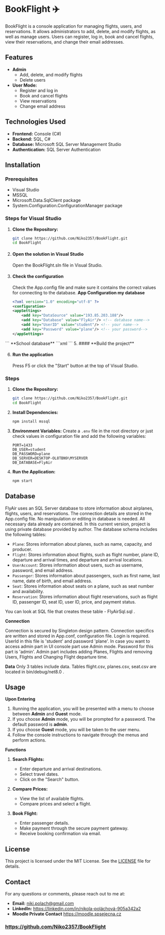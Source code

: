 # BookFlight ✈️

BookFlight is a console application for managing flights, users, and reservations. It allows administrators to add, delete, and modify flights, as well as manage users. Users can register, log in, book and cancel flights, view their reservations, and change their email addresses.

## Features
- **Admin**
    - Add, delete, and modify flights
    - Delete users
- **User Mode:**
    - Register and log in
    - Book and cancel flights
    - View reservations
    - Change email address

## Technologies Used
- **Frontend:** Console (C#)
- **Backend:** SQL, C#
- **Database:** Microsoft SQL Server Management Studio
- **Authentication:** SQL Server Authentication

## Installation

### Prerequisites
- Visual Studio
- MSSQL
- Microsoft.Data.SqlClient package
- System.Configuration.ConfigurationManager package
  

### Steps for Visual Studio 
1. **Clone the Repository:**
    ```bash
    git clone https://github.com/Niko2357/BookFlight.git
    cd BookFlight
    ```
    
2. #### **Open the solution in Visual Studio**
   Open the BookFlight.sln file in Visual Studio.
   
3. #### **Check the configuration**
   Check the App.config file and make sure it contains the correct values for connecting to the database.
   **App Configuration my database**
    ```xml
    <?xml version="1.0" encoding="utf-8" ?>
    <configuration>
	<appSettings>
		<add key="DataSource" value="193.85.203.188"/>
		<add key="Database" value="FlyAir"/> <!-- database name-->
		<add key="UserID" value="student"/> <!-- your name-->
		<add key="Password" value="plane"/> <!-- your password-->
	</appSettings>
</configuration>
    ```
   **School database**
   ```xml
   <?xml version="1.0" encoding="utf-8" ?>
    <configuration>
	<appSettings>
		<add key="DataSource" value="193.85.203.188"/>
		<add key="Database" value="surname"/> <!-- database name-->
		<add key="UserID" value="username"/> <!-- your name-->
		<add key="Password" value="password"/> <!-- your password-->
	</appSettings>
</configuration>
    ```
5. #### **Build the project**

6. #### **Run the application**
   Press F5 or click the "Start" button at the top of Visual Studio.


### Steps 
1. **Clone the Repository:**
    ```bash
    git clone https://github.com/Niko2357/BookFlight.git
    cd BookFlight
    ```

2. **Install Dependencies:**
    ```bash
    npm install mssql
    ```

3. **Environment Variables:**
    Create a `.env` file in the root directory or just check values in configuration file and add the following variables:
    ```env
    PORT=1433
    DB_USER=student
    DB_PASSWORD=plane
    DB_SERVER=DESKTOP-OL8TBN9\MYSERVER
    DB_DATABASE=FlyAir
    ```

4. **Run the Application:**
    ```bash
    npm start
    ```

    
## Database
FlyAir uses an SQL Server database to store information about airplanes, flights, users, and reservations. The connection details are stored in the App.config file. No manipulation or editing in database is needed. All necessary data already are contained. In this current version, project is using private database provided by author. 
The database schema includes the following tables:

- `Plane`: Stores information about planes, such as name, capacity, and producer.
- `Flight`: Stores information about flights, such as flight number, plane ID, departure and arrival times, and departure and arrival locations.
- `UserAccount`: Stores information about users, such as username, password, and email address.
- `Passenger`: Stores information about passengers, such as first name, last name, date of birth, and email address.
- `Seat`: Stores information about seats on a plane, such as seat number and availability.
- `Reservation`: Stores information about flight reservations, such as flight ID, passenger ID, seat ID, user ID, price, and payment status.

You can look at SQL file that creates these table - FlyAirSql.sql .

**Connection**

Connection is secured by Singleton design pattern. Connection specifics are written and stored in App.conf, configuration file. 
Login is required. UserId in this file is 'student' and password 'plane'. In case you want to access admin part in UI console part use Admin mode. Password for this part is 'admin'.
Admin part includes adding Planes, Flights and removing Users, Flights and Changing Flight departure time. 

**Data**
Only 3 tables include data. Tables flight.csv, planes.csv, seat.csv are located in bin/debug/net8.0 . 

## Usage

**Upon Entering**
1. Running the application, you will be presented with a menu to choose between **Admin** and **Guest** mode.
2. If you choose **Admin** mode, you will be prompted for a password. The default password is **admin**.
3. If you choose **Guest** mode, you will be taken to the user menu.
4. Follow the console instructions to navigate through the menus and perform actions.

**Functions**
1. **Search Flights:**
    - Enter departure and arrival destinations.
    - Select travel dates.
    - Click on the "Search" button.

2. **Compare Prices:**
    - View the list of available flights.
    - Compare prices and select a flight.

3. **Book Flight:**
    - Enter passenger details.
    - Make payment through the secure payment gateway.
    - Receive booking confirmation via email.


## License
This project is licensed under the MIT License. See the [LICENSE](LICENSE) file for details.

## Contact
For any questions or comments, please reach out to me at:
- **Email:** niki.polach@gmail.com
- **LinkedIn:** https://linkedin.com/in/nikola-poláchová-905a342a2
- **Moodle Private Contact** https://moodle.spsejecna.cz

### https://github.com/Niko2357/BookFlight
